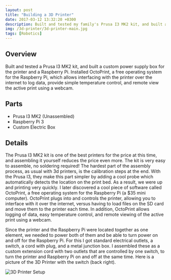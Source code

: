 ```yaml
---
layout: post
title: "Building a 3D Printer"
date: 2017-03-12 13:32:20 +0300
description: Built and tested my family's Prusa I3 MK2 kit, and built a custom power supply box for the printer and a Raspberry Pi. Installed OctoPrint, a free operating system for the Raspberry Pi, which allows interfacing with the printer over the internet to log  data, provide simple temperature control, and remote view the active print using a webcam.   
img: /3d-printer/3d-printer-main.jpg
tags: [Robotics]
---
```


## Overview
Built and tested a Prusa I3 MK2 kit, and built a custom power supply box for the printer and a Raspberry Pi. Installed OctoPrint, a free operating system for the Raspberry Pi, which allows interfacing with the printer over the internet to log  data, provide simple temperature control, and remote view the active print using a webcam.

## Parts
* Prusa I3 MK2 (Unassembled)
* Raspberry Pi 3 
* Custom Electric Box

## Details
The Prusa I3 MK2 kit is one of the best printers for the price at this time, and assembling it yourself reduces the price even more. The kit is very easy to assemble, no soldering required! The hardest part of the assembly process, as usual with 3d printers, is the calibration steps at the end. With the Prusa I3, they make this part simpler by adding a cool probe which automatically detects the location on the print bed. As a result, we were up and printing very quickly. I later discovered a cool piece of software called OctoPrint, a free operating system for the Raspberry Pi (a $35 mini computer). OctoPrint plugs into and controls the printer, allowing you to interface with it over the internet, versus having to load files on the SD card and move them to the printer each time. In addition, OctoPrint allows logging of data, easy temperature control, and remote viewing of the active print using a webcam. 

Since the printer and the Raspberry Pi were located together as one element, we needed to power both of them and be able to turn power on and off for the Raspberry Pi. For this I got standard electrical outlets, a switch, a cord with plug, and a metal junction box. I assembled these as a custom extension cord with two outlets that are controlled by one switch, to turn the printer and Raspberry Pi on and off at the same time.  Here is a picture of the 3D Printer with the switch (back right).

![3D Printer Setup](http://wbenb.github.io/assets/img/3d-printer/3DPrinterSwitch.jpg)
